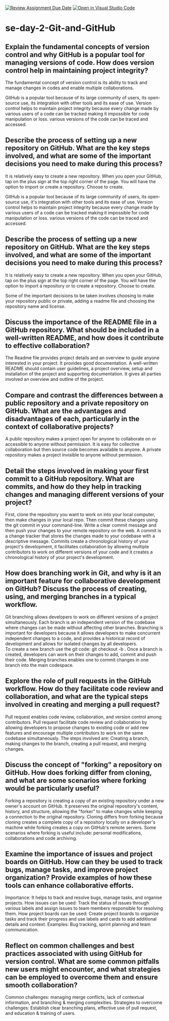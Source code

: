 [![Review Assignment Due Date](https://classroom.github.com/assets/deadline-readme-button-22041afd0340ce965d47ae6ef1cefeee28c7c493a6346c4f15d667ab976d596c.svg)](https://classroom.github.com/a/8wgCKhpZ)
[![Open in Visual Studio Code](https://classroom.github.com/assets/open-in-vscode-2e0aaae1b6195c2367325f4f02e2d04e9abb55f0b24a779b69b11b9e10269abc.svg)](https://classroom.github.com/online_ide?assignment_repo_id=15592507&assignment_repo_type=AssignmentRepo)
# se-day-2-Git-and-GitHub
## Explain the fundamental concepts of version control and why GitHub is a popular tool for managing versions of code. How does version control help in maintaining project integrity?
The fundamental concept of version control is its ability to track and manage changes in codes and enable multiple collaborations. 

GitHub is a popular tool because of its large community of users, its open-source use, its integration with other tools and its ease of use. 
Version control helps to maintain project integrity because every change made by various users of a code can be tracked making it impossible for code manipulation or loss. various versions of the code can be traced and accessed.

## Describe the process of setting up a new repository on GitHub. What are the key steps involved, and what are some of the important decisions you need to make during this process?
It is relatively easy to create a new repository. When you open your GitHub, tap on the plus sign at the top right corner of the page. You will have the option to import or create a repository. Choose to create.

GitHub is a popular tool because of its large community of users, its open-source use, it's integration with other tools and its ease of use. 
Version control helps to maintain project integrity because every change made by various users of a code can be tracked making it impossible for code manipulation or loss. various versions of the code can be traced and accessed.

## Describe the process of setting up a new repository on GitHub. What are the key steps involved, and what are some of the important decisions you need to make during this process?
It is relatively easy to create a new repository. When you open your GitHub, tap on the plus sign at the top right corner of the page. You will have the option to import a repository or to create a repository. Choose to create.

Some of the important decisions to be taken involves choosing to make your repository public or private, adding a readme file and choosing the repository name and license. 

## Discuss the importance of the README file in a GitHub repository. What should be included in a well-written README, and how does it contribute to effective collaboration?
The Readme file provides project details and an overview to guide anyone interested in your project. It provides good documentation. A well-written README should contain user guidelines, a project overview, setup and installation of the project and supporting documentation.
It gives all parties involved an overview and outline of the project.

## Compare and contrast the differences between a public repository and a private repository on GitHub. What are the advantages and disadvantages of each, particularly in the context of collaborative projects?
A public repository makes a project open for anyone to collaborate on or accessible to anyone without permission. It is easy for collective collaboration but then source code becomes available to anyone. 
A private repository makes a project invisible to anyone without permission. 

## Detail the steps involved in making your first commit to a GitHub repository. What are commits, and how do they help in tracking changes and managing different versions of your project?
First, clone the repository you want to work on into your local computer, then make changes in your local repo. Then commit these changes using the git commit in your command-line. Write a clear commit message and then push your changes to your remote repository on the web.
A commit is a change tracker that stores the changes made to your codebase with a descriptive message.
Commits create a chronological history of your project's development, it facilitates collaboration by allowing multiple contributors to work on different versions of your code and it creates a chronological history of your project's development.

## How does branching work in Git, and why is it an important feature for collaborative development on GitHub? Discuss the process of creating, using, and merging branches in a typical workflow.
Git branching allows developers to work on different versions of a project simultaneously. Each branch is an independent version of the codebase where changes can be made without affecting other branches.
Branching is important for developers because it allows developers to make concurrent independent changes to a code, and provides a historical record of development and allows for isolated changes by all developers.  
To create a new branch use the git code: git checkout -b <branch-name>. Once a branch is created, developers can work on their changes to add, commit and push their code.
Merging branches enables one to commit changes in one branch into the main codespace.

## Explore the role of pull requests in the GitHub workflow. How do they facilitate code review and collaboration, and what are the typical steps involved in creating and merging a pull request?
Pull request enables code review, collaboration, and version control among contributors.
Pull request facilitate code review and collaboration by allowing developers to propose changes to existing code or add new features and encourage multiple contributors to work on the same codebase simultaneously.
The steps involved are: Creating a branch, making changes to the branch, creating a pull request, and merging changes.

## Discuss the concept of "forking" a repository on GitHub. How does forking differ from cloning, and what are some scenarios where forking would be particularly useful?
Forking a repository is creating a copy of an existing repository under a new owner's account on GitHub. It preserves the original repository's content, history, and structure, allowing the "forker" to make changes while keeping a connection to the original repository. 
Cloning differs from forking because cloning creates a complete copy of a repository locally on a developer's machine while forking creates a copy on GitHub's remote servers.
Some scenarios where forking is useful include: personal modifications, collaborations and code archiving.

## Examine the importance of issues and project boards on GitHub. How can they be used to track bugs, manage tasks, and improve project organization? Provide examples of how these tools can enhance collaborative efforts.
Importance: It helps to track and resolve bugs, manage tasks, and organise projects.
How issues can be used: Track the status of issues through various labels and assign issues to team members responsible for resolving them. 
How project boards can be used: Create project boards to organize tasks and track their progress and use labels and cards to add additional details and context.
Examples: Bug tracking, sprint planning and team communication.

## Reflect on common challenges and best practices associated with using GitHub for version control. What are some common pitfalls new users might encounter, and what strategies can be employed to overcome them and ensure smooth collaboration?
Common challenges: managing merge conflicts, lack of contextual information, and branching & merging complexities.
Strategies to overcome challenges: Establish clear branching plans, effective use of pull request, and education & training of users.

